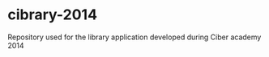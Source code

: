 cibrary-2014
============

Repository used for the library application developed during Ciber academy 2014
